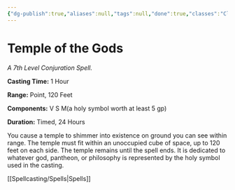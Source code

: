 ```yaml
---
{"dg-publish":true,"aliases":null,"tags":null,"done":true,"classes":"Cleric,","spellLevel":7,"school":"Conjuration","source":"XGE","permalink":"/spells/temple-of-the-gods/","dgHomeLink":false,"dgPassFrontmatter":true}
---
```


# Temple of the Gods
*A 7th Level Conjuration Spell.*

**Casting Time:** 1 Hour

**Range:** Point, 120 Feet

**Components:** V S M(a holy symbol worth at least 5 gp)

**Duration:** Timed, 24 Hours

You cause a temple to shimmer into existence on ground you can see within range. The temple must fit within an unoccupied cube of space, up to 120 feet on each side. The temple remains until the spell ends. It is dedicated to whatever god, pantheon, or philosophy is represented by the holy symbol used in the casting.

[[Spellcasting/Spells|Spells]]